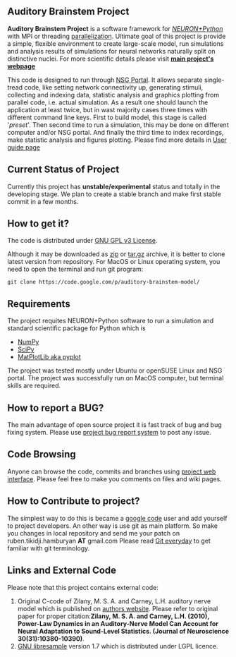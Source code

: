 ## Auditory Brainstem Project ##
**Auditory Brainstem Project** is a software framework for _[NEURON+Python](http://frontiersin.org/neuroinformatics/paper/10.3389/neuro.11/001.2009/)_ with MPI or threading [parallelization](http://www.neuron.yale.edu/neuron/static/papers/jnm/parallelizing_models_jnm2008.pdf). Ultimate goal of this project is provide a simple, flexible environment to create large-scale model, run simulations and analysis results of simulations for neural networks naturally split on distinctive nuclei. For more scientific details please visit  **[main project's webpage](http://sites.google.com/site/auditorybsmodel/)**

This code is designed to run through [NSG Portal](http://www.nsgportal.org/).
It allows separate single-tread code, like setting network connectivity up, generating stimuli, collecting and indexing data, statistic analysis and graphics plotting from parallel code, i.e. actual simulation. As a result one should launch the application at least twice, but in wast majority cases three times with different command line keys. First to build model, this stage is called '_preset_'. Then second time to run a simulation, this may be done on different computer and/or NSG portal. And finally the third time to index recordings, make statistic analysis and figures plotting.
Please find more details in [User guide page](HOWTO.md)

## Current Status of Project ##
Currently this project has **unstable/experimental** status and totally in the developing stage. We plan to create a stable branch and make first stable commit in a few months.

## How to get it? ##
The code is distributed under [GNU GPL v3 License](http://www.gnu.org/copyleft/gpl.html).

Although it may be downloaded as [zip](https://auditory-brainstem-model.googlecode.com/archive/6c312b8c48cf79204dc92bf966e777e635f4e3ec.zip) or [tar.gz](https://auditory-brainstem-model.googlecode.com/archive/6c312b8c48cf79204dc92bf966e777e635f4e3ec.tar.gz) archive, it is better to clone latest version from repository. For MacOS or Linux operating system, you need to open the terminal and run git program:
```
git clone https://code.google.com/p/auditory-brainstem-model/
```

## Requirements ##
The project requites NEURON+Python software to run a simulation and standard scientific package for Python which is
  * [NumPy](http://www.numpy.org/)
  * [SciPy](http://www.scipy.org/)
  * [MatPlotLib aka pyplot](http://matplotlib.org/)

The project was tested mostly under Ubuntu or openSUSE Linux and NSG portal. The project was successfully run on MacOS computer, but terminal skills are required.


## How to report a BUG? ##
The main advantage of open source project it is fast track of bug and bug fixing system. Please use [project bug report system](https://code.google.com/p/auditory-brainstem-model/issues/list) to post any issue.

## Code Browsing ##
Anyone can browse the code, commits and branches using  [project web interface](https://code.google.com/p/auditory-brainstem-model/source/browse/). Please feel free to make you comments on files and wiki pages.

## How to Contribute to project? ##
The simplest way to do this is became a [google code](http://code.google.com) user and add yourself to project developers. An other way is use git as main platform. So make you changes in local repository and send me your patch  on ruben.tikidji.hamburyan **AT** gmail.com
Please read [Git everyday](https://www.kernel.org/pub/software/scm/git/docs/everyday.html) to get familiar with git terminology.

## Links and External Code ##
Please note that this project contains external code:
  1. Original C-code of Zilany, M. S. A. and Carney, L.H. auditory nerve model which is published on [authors website](http://www.urmc.rochester.edu/labs/Carney-Lab). Please refer to original paper for proper citation:**Zilany, M. S. A. and Carney, L.H. (2010), Power-Law Dynamics in an Auditory-Nerve Model Can Account for Neural Adaptation to Sound-Level Statistics. (Journal of Neuroscience 30(31):10380-10390)**. <a href='Hidden comment: This code was included in project with authors permission.'></a>
  1. [GNU libresample](http://www-ccrma.stanford.edu/~jos/resample/) version 1.7 which is distributed under LGPL licence.